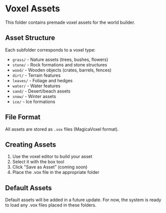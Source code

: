 # Voxel Assets

This folder contains premade voxel assets for the world builder.

## Asset Structure

Each subfolder corresponds to a voxel type:
- `grass/` - Nature assets (trees, bushes, flowers)
- `stone/` - Rock formations and stone structures
- `wood/` - Wooden objects (crates, barrels, fences)
- `dirt/` - Terrain features
- `leaves/` - Foliage and hedges
- `water/` - Water features
- `sand/` - Desert/beach assets
- `snow/` - Winter assets
- `ice/` - Ice formations

## File Format

All assets are stored as `.vox` files (MagicaVoxel format).

## Creating Assets

1. Use the voxel editor to build your asset
2. Select it with the box tool
3. Click "Save as Asset" (coming soon)
4. Place the .vox file in the appropriate folder

## Default Assets

Default assets will be added in a future update. For now, the system is ready to load any .vox files placed in these folders.